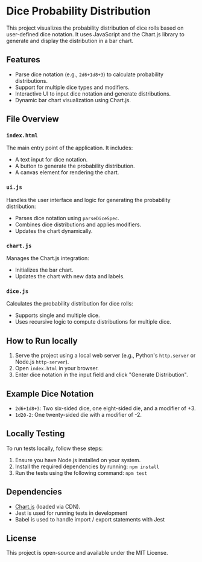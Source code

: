 # Dice Probability Distribution

This project visualizes the probability distribution of dice rolls based on user-defined dice notation. It uses JavaScript and the Chart.js library to generate and display the distribution in a bar chart.

## Features
- Parse dice notation (e.g., `2d6+1d8+3`) to calculate probability distributions.
- Support for multiple dice types and modifiers.
- Interactive UI to input dice notation and generate distributions.
- Dynamic bar chart visualization using Chart.js.

## File Overview

### `index.html`
The main entry point of the application. It includes:
- A text input for dice notation.
- A button to generate the probability distribution.
- A canvas element for rendering the chart.

### `ui.js`
Handles the user interface and logic for generating the probability distribution:
- Parses dice notation using `parseDiceSpec`.
- Combines dice distributions and applies modifiers.
- Updates the chart dynamically.

### `chart.js`
Manages the Chart.js integration:
- Initializes the bar chart.
- Updates the chart with new data and labels.

### `dice.js`
Calculates the probability distribution for dice rolls:
- Supports single and multiple dice.
- Uses recursive logic to compute distributions for multiple dice.

## How to Run locally
1. Serve the project using a local web server (e.g., Python's `http.server` or Node.js `http-server`).
2. Open `index.html` in your browser.
3. Enter dice notation in the input field and click "Generate Distribution".

## Example Dice Notation
- `2d6+1d8+3`: Two six-sided dice, one eight-sided die, and a modifier of +3.
- `1d20-2`: One twenty-sided die with a modifier of -2.

## Locally Testing

To run tests locally, follow these steps:

1. Ensure you have Node.js installed on your system.
2. Install the required dependencies by running:  `npm install`
3. Run the tests using the following command:  `npm test`

## Dependencies
- [Chart.js](https://www.chartjs.org/) (loaded via CDN).
- Jest is used for running tests in development
- Babel is used to handle import / export statements with Jest

## License
This project is open-source and available under the MIT License.
